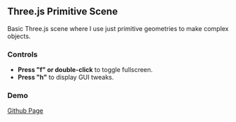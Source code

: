 ## Three.js Primitive Scene

Basic Three.js scene where I use just primitive geometries to make complex objects.

### Controls

- **Press "f" or double-click** to toggle fullscreen.
- **Press "h"** to display GUI tweaks.

### Demo

[Github Page](https://chrismaldona2.github.io/threejs-primitives-exp/)
